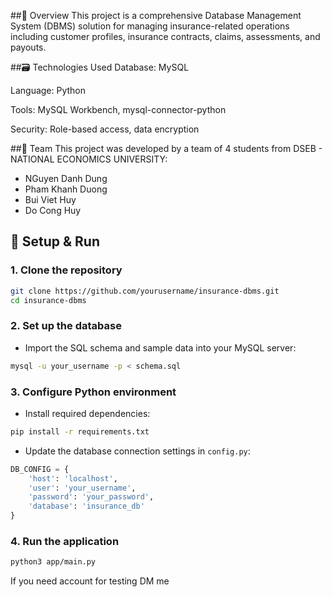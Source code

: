 ##📌 Overview
This project is a comprehensive Database Management System (DBMS) solution for managing insurance-related operations including customer profiles, insurance contracts, claims, assessments, and payouts.

##🗃️ Technologies Used
Database: MySQL

Language: Python

Tools: MySQL Workbench, mysql-connector-python

Security: Role-based access, data encryption

##👥 Team
This project was developed by a team of 4 students from DSEB - NATIONAL ECONOMICS UNIVERSITY:
* NGuyen Danh Dung
* Pham Khanh Duong
* Bui Viet Huy
* Do Cong Huy

## 🚀 Setup & Run

### 1. Clone the repository

```bash
git clone https://github.com/yourusername/insurance-dbms.git
cd insurance-dbms
```

### 2. Set up the database

* Import the SQL schema and sample data into your MySQL server:

```bash
mysql -u your_username -p < schema.sql
```

### 3. Configure Python environment

* Install required dependencies:

```bash
pip install -r requirements.txt
```

* Update the database connection settings in `config.py`:

```python
DB_CONFIG = {
    'host': 'localhost',
    'user': 'your_username',
    'password': 'your_password',
    'database': 'insurance_db'
}
```

### 4. Run the application

```bash
python3 app/main.py
```

If you need account for testing DM me 
